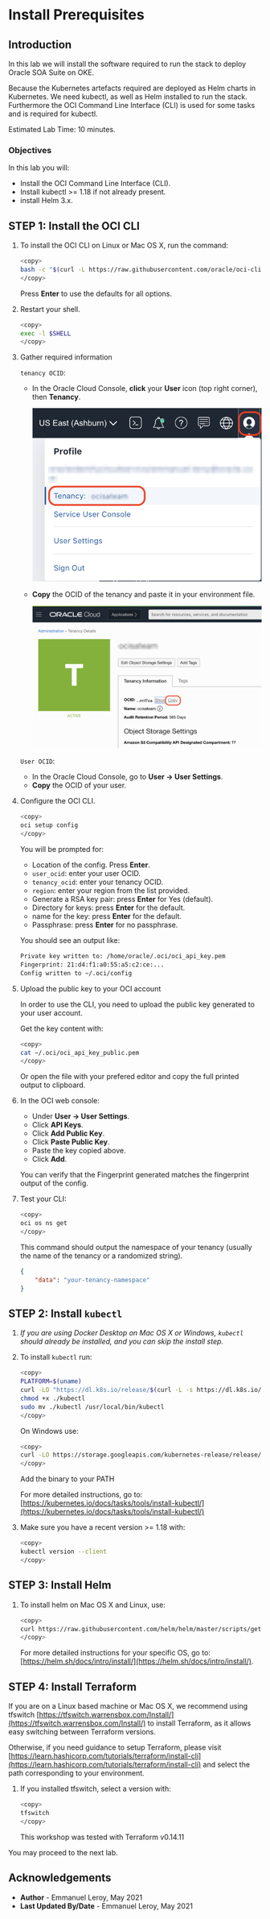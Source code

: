 # Install Prerequisites

## Introduction

In this lab we will install the software required to run the stack to deploy Oracle SOA Suite on OKE.

Because the Kubernetes artefacts required are deployed as Helm charts in Kubernetes. We need kubectl, as well as Helm installed to run the stack. Furthermore the OCI Command Line Interface (CLI) is used for some tasks and is required for kubectl.

Estimated Lab Time: 10 minutes.

### Objectives

In this lab you will:

- Install the OCI Command Line Interface (CLI).
- Install kubectl >= 1.18 if not already present.
- install Helm 3.x.

## **STEP 1:** Install the OCI CLI

1. To install the OCI CLI on Linux or Mac OS X, run the command:

    ```bash
    <copy>
    bash -c "$(curl -L https://raw.githubusercontent.com/oracle/oci-cli/master/scripts/install/install.sh)"
    </copy>
    ```

    Press **Enter** to use the defaults for all options.

2. Restart your shell.

    ```bash
    <copy>
    exec -l $SHELL
    </copy>
    ```

3. Gather required information

    `tenancy OCID`:

    - In the Oracle Cloud Console, **click** your **User** icon (top right corner), then **Tenancy**.

        ![](./images/setup-tf-tenancy.png)

    - **Copy** the OCID of the tenancy and paste it in your environment file.

        ![](./images/setup-tf-tenancy-ocid.png)

    `User OCID`:

    - In the Oracle Cloud Console, go to **User -> User Settings**.
    - **Copy** the OCID of your user.

4. Configure the OCI CLI.

    ```bash
    <copy>
    oci setup config
    </copy>
    ```

    You will be prompted for:
    - Location of the config. Press **Enter**.
    - `user_ocid`: enter your user OCID.
    - `tenancy_ocid`: enter your tenancy OCID.
    - `region`: enter your region from the list provided.
    - Generate a RSA key pair: press **Enter** for Yes (default).
    - Directory for keys: press **Enter** for the default.
    - name for the key: press **Enter** for the default.
    - Passphrase: press **Enter** for no passphrase.

    You should see an output like:

    ```bash
    Private key written to: /home/oracle/.oci/oci_api_key.pem
    Fingerprint: 21:d4:f1:a0:55:a5:c2:ce:...
    Config written to ~/.oci/config
    ```

5. Upload the public key to your OCI account

    In order to use the CLI, you need to upload the public key generated to your user account.

    Get the key content with:

    ```bash
    <copy>
    cat ~/.oci/oci_api_key_public.pem
    </copy>
    ```

    Or open the file with your prefered editor and copy the full printed output to clipboard.

6. In the OCI web console:

    - Under **User -> User Settings**.
    - Click **API Keys**.
    - Click **Add Public Key**.
    - Click **Paste Public Key**.
    - Paste the key copied above.
    - Click **Add**.

    You can verify that the Fingerprint generated matches the fingerprint output of the config.

7. Test your CLI:

    ```bash
    <copy>
    oci os ns get
    </copy>
    ```

    This command should output the namespace of your tenancy (usually the name of the tenancy or a randomized string).

    ```json
    {
        "data": "your-tenancy-namespace"
    }
    ```

## **STEP 2:** Install `kubectl`

1. *If you are using Docker Desktop on Mac OS X or Windows, `kubectl` should already be installed, and you can skip the install step.*

2. To install `kubectl` run:

    ```bash
    <copy>
    PLATFORM=$(uname)
    curl -LO "https://dl.k8s.io/release/$(curl -L -s https://dl.k8s.io/release/stable.txt)/bin/${PLATFORM,,}/amd64/kubectl"
    chmod +x ./kubectl
    sudo mv ./kubectl /usr/local/bin/kubectl
    </copy>
    ```

    On Windows use:

    ```bash
    <copy>
    curl -LO https://storage.googleapis.com/kubernetes-release/release/v1.20.0/bin/windows/amd64/kubectl.exe
    </copy>
    ```

    Add the binary to your PATH

    For more detailed instructions, go to:
    [https://kubernetes.io/docs/tasks/tools/install-kubectl/](https://kubernetes.io/docs/tasks/tools/install-kubectl/)

3. Make sure you have a recent version >= 1.18 with:

    ```bash
    <copy>
    kubectl version --client
    </copy>
    ```

## **STEP 3:** Install Helm

1. To install helm on Mac OS X and Linux, use:

    ```bash
    <copy>
    curl https://raw.githubusercontent.com/helm/helm/master/scripts/get-helm-3 | bash
    </copy>
    ```

    For more detailed instructions for your specific OS, go to:
    [https://helm.sh/docs/intro/install/](https://helm.sh/docs/intro/install/).

## **STEP 4:** Install Terraform

If you are on a Linux based machine or Mac OS X, we recommend using tfswitch [https://tfswitch.warrensbox.com/Install/](https://tfswitch.warrensbox.com/Install/) to install Terraform, as it allows easy switching between Terraform versions.

Otherwise, if you need guidance to setup Terraform, please visit [https://learn.hashicorp.com/tutorials/terraform/install-cli](https://learn.hashicorp.com/tutorials/terraform/install-cli) and select the path corresponding to your environment.

1. If you installed tfswitch, select a version with:

    ```bash
    <copy>
    tfswitch
    </copy>
    ```

    This workshop was tested with Terraform v0.14.11

You may proceed to the next lab.

## Acknowledgements

 - **Author** - Emmanuel Leroy, May 2021
 - **Last Updated By/Date** - Emmanuel Leroy, May 2021
